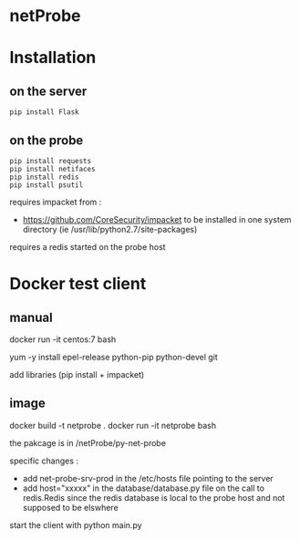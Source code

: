 # netProbe

Installation
============

on the server
-------------
```
pip install Flask
```

on the probe
------------
```
pip install requests
pip install netifaces
pip install redis
pip install psutil
```

requires impacket from :
* https://github.com/CoreSecurity/impacket
to be installed in one system directory (ie /usr/lib/python2.7/site-packages)

requires a redis started on the probe host

Docker test client
==================

manual
------

docker run -it centos:7 bash

yum -y install epel-release python-pip python-devel git 

add libraries (pip install + impacket)

image
-----
docker build -t netprobe .
docker run -it netprobe bash

the pakcage is in /netProbe/py-net-probe

specific changes :
* add net-probe-srv-prod in the /etc/hosts file pointing to the server
* add host="xxxxx" in the database/database.py file on the call to redis.Redis since the redis database is local to the probe host and not supposed to be elswhere

start the client with python main.py
